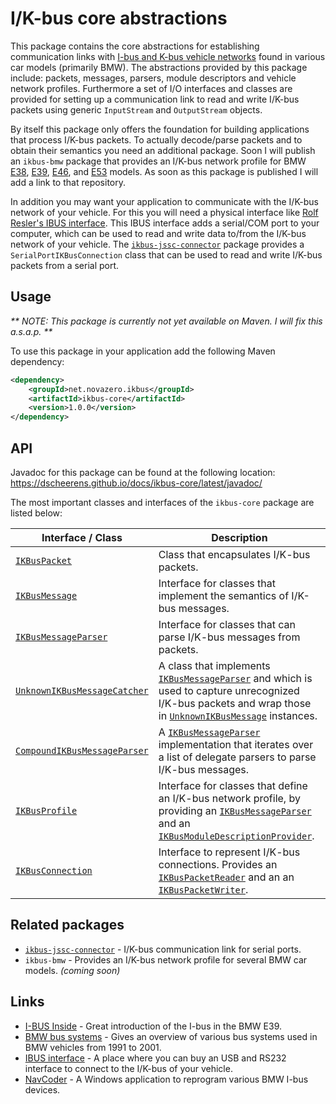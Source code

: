 I/K-bus core abstractions
=========================

This package contains the core abstractions for establishing communication links with [I-bus and K-bus vehicle networks](http://e38.org/bussystem.pdf) found in various car models (primarily BMW).
The abstractions provided by this package include: packets, messages, parsers, module descriptors and vehicle network profiles.
Furthermore a set of I/O interfaces and classes are provided for setting up a communication link to read and write I/K-bus packets using generic `InputStream` and `OutputStream` objects.

By itself this package only offers the foundation for building applications that process I/K-bus packets.
To actually decode/parse packets and to obtain their semantics you need an additional package.
Soon I will publish an `ikbus-bmw` package that provides an I/K-bus network profile for BMW [E38](https://en.wikipedia.org/wiki/BMW_7_Series_%28E38%29), [E39](https://en.wikipedia.org/wiki/BMW_5_Series_%28E39%29), [E46](https://en.wikipedia.org/wiki/BMW_3_Series_%28E46%29), and [E53](https://en.wikipedia.org/wiki/BMW_X5_%28E53%29) models.
As soon as this package is published I will add a link to that repository.

In addition you may want your application to communicate with the I/K-bus network of your vehicle.
For this you will need a physical interface like [Rolf Resler's IBUS interface](http://www.reslers.de/IBUS/).
This IBUS interface adds a serial/COM port to your computer, which can be used to read and write data to/from the I/K-bus network of your vehicle.
The [`ikbus-jssc-connector`](https://github.com/dscheerens/ikbus-jssc-connector) package provides a `SerialPortIKBusConnection` class that can be used to read and write I/K-bus packets from a serial port.

Usage
-----

_** NOTE: This package is currently not yet available on Maven. I will fix this a.s.a.p. **_

To use this package in your application add the following Maven dependency:
```xml
<dependency>
	<groupId>net.novazero.ikbus</groupId>
	<artifactId>ikbus-core</artifactId>
	<version>1.0.0</version>
</dependency>
```

API
---

Javadoc for this package can be found at the following location: https://dscheerens.github.io/docs/ikbus-core/latest/javadoc/

The most important classes and interfaces of the `ikbus-core` package are listed below:

| Interface / Class | Description |
| ----------------- | ----------- |
| [`IKBusPacket`](https://dscheerens.github.io/docs/ikbus-core/latest/javadoc/index.html?net/novazero/lib/ikbus/IKBusPacket.html) | Class that encapsulates I/K-bus packets. |
| [`IKBusMessage`](https://dscheerens.github.io/docs/ikbus-core/latest/javadoc/index.html?net/novazero/lib/ikbus/IKBusMessage.html) | Interface for classes that implement the semantics of I/K-bus messages. |
| [`IKBusMessageParser`](https://dscheerens.github.io/docs/ikbus-core/latest/javadoc/index.html?net/novazero/lib/ikbus/IKBusMessageParser.html) | Interface for classes that can parse I/K-bus messages from packets. |
| [`UnknownIKBusMessageCatcher`](https://dscheerens.github.io/docs/ikbus-core/latest/javadoc/index.html?net/novazero/lib/ikbus/UnknownIKBusMessageCatcher.html) | A class that implements [`IKBusMessageParser`](https://dscheerens.github.io/docs/ikbus-core/latest/javadoc/index.html?net/novazero/lib/ikbus/IKBusMessageParser.html) and which is used to capture unrecognized I/K-bus packets and wrap those in [`UnknownIKBusMessage`](https://dscheerens.github.io/docs/ikbus-core/latest/javadoc/index.html?net/novazero/lib/ikbus/UnknownIKBusMessage.html) instances. |
| [`CompoundIKBusMessageParser`](https://dscheerens.github.io/docs/ikbus-core/latest/javadoc/index.html?net/novazero/lib/ikbus/CompoundIKBusMessageParser.html) | A [`IKBusMessageParser`](https://dscheerens.github.io/docs/ikbus-core/latest/javadoc/index.html?net/novazero/lib/ikbus/IKBusMessageParser.html) implementation that iterates over a list of delegate parsers to parse I/K-bus messages. |
| [`IKBusProfile`](https://dscheerens.github.io/docs/ikbus-core/latest/javadoc/index.html?net/novazero/lib/ikbus/IKBusProfile.html) | Interface for classes that define an I/K-bus network profile, by providing an [`IKBusMessageParser`](https://dscheerens.github.io/docs/ikbus-core/latest/javadoc/index.html?net/novazero/lib/ikbus/IKBusMessageParser.html) and an [`IKBusModuleDescriptionProvider`](https://dscheerens.github.io/docs/ikbus-core/latest/javadoc/index.html?net/novazero/lib/ikbus/IKBusModuleDescriptionProvider.html). |
| [`IKBusConnection`](https://dscheerens.github.io/docs/ikbus-core/latest/javadoc/index.html?net/novazero/lib/ikbus/io/IKBusConnection.html) | Interface to represent I/K-bus connections. Provides an [`IKBusPacketReader`](https://dscheerens.github.io/docs/ikbus-core/latest/javadoc/index.html?net/novazero/lib/ikbus/io/IKBusPacketReader.html) and an an [`IKBusPacketWriter`](https://dscheerens.github.io/docs/ikbus-core/latest/javadoc/index.html?net/novazero/lib/ikbus/io/IKBusPacketWriter.html). |


Related packages
----------------

* [`ikbus-jssc-connector`](https://github.com/dscheerens/ikbus-jssc-connector) - I/K-bus communication link for serial ports.
* `ikbus-bmw` - Provides an I/K-bus network profile for several BMW car models. _(coming soon)_

Links
-----
* [I-BUS Inside](http://web.comhem.se/mulle2/IBUSInsideDRAFTREV5.pdf) - Great introduction of the I-bus in the BMW E39. 
* [BMW bus systems](http://e38.org/bussystem.pdf) - Gives an overview of various bus systems used in BMW vehicles from 1991 to 2001.
* [IBUS interface](http://www.reslers.de/IBUS/) - A place where you can buy an USB and RS232 interface to connect to the I/K-bus of your vehicle.
* [NavCoder](http://www.navcoder.com/) - A Windows application to reprogram various BMW I-bus devices.
